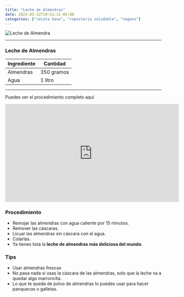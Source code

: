 ```yaml
---
title: "Leche de Almendras"
date: 2023-03-22T19:51:11-05:00
categories: ["receta base", "reposteria saludable", "vegano"]
---
```

![Leche de Almendra](../../images/leche_almendra.jpg)
___
### Leche de Almendras

| Ingrediente | Cantidad |
| ----------- | ----------- |
| Almendras | 350 gramos |
| Agua | 1 litro |
___

Puedes ver el procedimiento completo aquí

<iframe width="560" height="315" src="https://www.youtube.com/embed/D1F0ZI6HVTg" title="YouTube video player" frameborder="0" allow="accelerometer; autoplay; clipboard-write; encrypted-media; gyroscope; picture-in-picture; web-share" allowfullscreen></iframe>


### Procedimiento 
- Remojar las almendras con agua caliente por 15 minutos. 
- Remover las cáscaras. 
- Licuar las almendras sin cáscara con el agua. 
- Colarlas. 
- Ya tienes lista la **leche de almendras más deliciosa del mundo**.

### Tips
- Usar almendras frescas
- No pasa nada si usas la cáscara de las almendras, solo que la leche va a quedar algo marroncita.
- Lo que te queda de polvo de almendras lo puedes usar para hacer panquecas o galletas.
